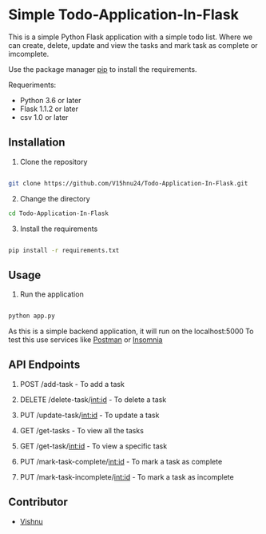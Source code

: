 # Simple Todo-Application-In-Flask

This is a simple Python Flask application with a simple todo list. Where we can create, delete, update and view the tasks and mark task as complete or imcomplete.


Use the package manager [pip](https://pip.pypa.io/en/stable/) to install the requirements.

Requeriments:

- Python 3.6 or later
- Flask 1.1.2 or later
- csv 1.0 or later


## Installation

1. Clone the repository
```bash

git clone https://github.com/V15hnu24/Todo-Application-In-Flask.git

```

2. Change the directory

```bash
cd Todo-Application-In-Flask

```


3. Install the requirements

```bash

pip install -r requirements.txt

```


## Usage


1. Run the application

```bash

python app.py

```

As this is a simple backend application, it will run on the localhost:5000
To test this use services like [Postman](https://www.postman.com/) or [Insomnia](https://insomnia.rest/)


## API Endpoints

1. POST /add-task - To add a task 

2. DELETE /delete-task/<int:id> - To delete a task

3. PUT /update-task/<int:id> - To update a task

4. GET /get-tasks - To view all the tasks

5. GET /get-task/<int:id> - To view a specific task 

6. PUT /mark-task-complete/<int:id> - To mark a task as complete 

7. PUT /mark-task-incomplete/<int:id> - To mark a task as incomplete


## Contributor
- [Vishnu](799vishnu530@gmail.com)

